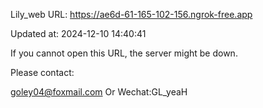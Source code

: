 Lily_web URL: https://ae6d-61-165-102-156.ngrok-free.app

Updated at: 2024-12-10 14:40:41

If you cannot open this URL, the server might be down.

Please contact: 

goley04@foxmail.com Or Wechat:GL_yeaH